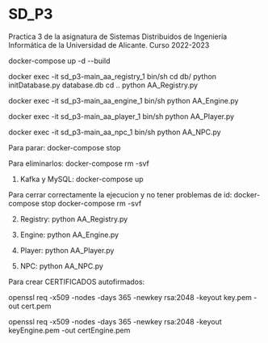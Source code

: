 # SD_P3
Practica 3 de la asignatura de Sistemas Distribuidos de Ingeniería Informática de la Universidad de Alicante. Curso 2022-2023

docker-compose up -d --build

docker exec -it sd_p3-main_aa_registry_1 bin/sh cd db/ python initDatabase.py database.db cd .. python AA_Registry.py

docker exec -it sd_p3-main_aa_engine_1 bin/sh python AA_Engine.py

docker exec -it sd_p3-main_aa_player_1 bin/sh python AA_Player.py

docker exec -it sd_p3-main_aa_npc_1 bin/sh python AA_NPC.py

Para parar: docker-compose stop

Para eliminarlos: docker-compose rm -svf

1) Kafka y MySQL: docker-compose up

Para cerrar correctamente la ejecucion y no tener problemas de id: 
docker-compose stop
docker-compose rm -svf

2) Registry: python AA_Registry.py 

3) Engine: python AA_Engine.py 

4) Player: python AA_Player.py 

5) NPC: python AA_NPC.py 


Para crear CERTIFICADOS autofirmados:

openssl req -x509 -nodes -days 365 -newkey rsa:2048 -keyout key.pem -out cert.pem

openssl req -x509 -nodes -days 365 -newkey rsa:2048 -keyout keyEngine.pem -out certEngine.pem


